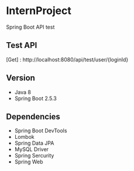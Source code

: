 # InternProject
Spring Boot API test


## Test API
[Get] : http://localhost:8080/api/test/user/{loginId}


## Version
* Java 8
* Spring Boot 2.5.3


## Dependencies
* Spring Boot DevTools
* Lombok
* Spring Data JPA
* MySQL Driver
* Spring Sercurity
* Spring Web
